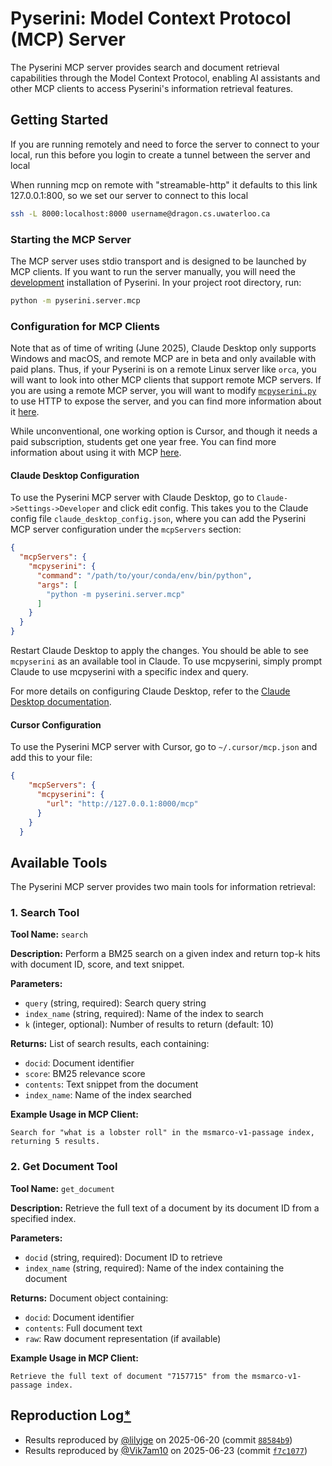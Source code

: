 # Pyserini: Model Context Protocol (MCP) Server

The Pyserini MCP server provides search and document retrieval capabilities through the Model Context Protocol, enabling AI assistants and other MCP clients to access Pyserini's information retrieval features.

## Getting Started

If you are running remotely and need to force the server to connect to your local, run this before you login to create a tunnel between the server and local 

When running mcp on remote with "streamable-http" it defaults to this link 127.0.0.1:800, so we set our server to connect to this local

```bash
ssh -L 8000:localhost:8000 username@dragon.cs.uwaterloo.ca
```

### Starting the MCP Server

The MCP server uses stdio transport and is designed to be launched by MCP clients. 
If you want to run the server manually, you will need the [development](https://github.com/castorini/pyserini/blob/master/docs/installation.md#development-installation) installation of Pyserini. In your project root directory, run:

```bash
python -m pyserini.server.mcp
```

### Configuration for MCP Clients

Note that as of time of writing (June 2025), Claude Desktop only supports Windows and macOS, and remote MCP are in beta and only available with paid plans. 
Thus, if your Pyserini is on a remote Linux server like `orca`, you will want to look into other MCP clients that support remote MCP servers.
If you are using a remote MCP server, you will want to modify [`mcpyserini.py`](../pyserini/server/mcp/mcpyserini.py) to use HTTP to expose the server, and you can find more information about it [here](https://gofastmcp.com/deployment/running-server#streamable-http).

While unconventional, one working option is Cursor, and though it needs a paid subscription, students get one year free.
You can find more information about using it with MCP [here](https://docs.cursor.com/context/model-context-protocol). 

#### Claude Desktop Configuration

To use the Pyserini MCP server with Claude Desktop, go to `Claude->Settings->Developer` and click edit config.
This takes you to the Claude config file `claude_desktop_config.json`, where you can add the Pyserini MCP server configuration under the `mcpServers` section:

```json
{
  "mcpServers": {
    "mcpyserini": {
      "command": "/path/to/your/conda/env/bin/python",
      "args": [
        "python -m pyserini.server.mcp"
      ]
    }
  }
}
```
Restart Claude Desktop to apply the changes. You should be able to see `mcpyserini` as an available tool in Claude. To use mcpyserini, simply prompt Claude to use mcpyserini with a specific index and query.

For more details on configuring Claude Desktop, refer to the [Claude Desktop documentation](https://modelcontextprotocol.io/quickstart/user).

#### Cursor Configuration

To use the Pyserini MCP server with Cursor, go to `~/.cursor/mcp.json` and add this to your file:


```json
{
    "mcpServers": {
      "mcpyserini": {
        "url": "http://127.0.0.1:8000/mcp"
      }
    }
  }
```

## Available Tools

The Pyserini MCP server provides two main tools for information retrieval:

### 1. Search Tool

**Tool Name:** `search`

**Description:** Perform a BM25 search on a given index and return top-k hits with document ID, score, and text snippet.

**Parameters:**
- `query` (string, required): Search query string
- `index_name` (string, required): Name of the index to search
- `k` (integer, optional): Number of results to return (default: 10)

**Returns:** List of search results, each containing:
- `docid`: Document identifier
- `score`: BM25 relevance score
- `contents`: Text snippet from the document
- `index_name`: Name of the index searched

**Example Usage in MCP Client:**

```
Search for "what is a lobster roll" in the msmarco-v1-passage index, returning 5 results.
```

### 2. Get Document Tool

**Tool Name:** `get_document`

**Description:** Retrieve the full text of a document by its document ID from a specified index.

**Parameters:**
- `docid` (string, required): Document ID to retrieve
- `index_name` (string, required): Name of the index containing the document

**Returns:** Document object containing:
- `docid`: Document identifier
- `contents`: Full document text
- `raw`: Raw document representation (if available)

**Example Usage in MCP Client:**

```
Retrieve the full text of document "7157715" from the msmarco-v1-passage index.
```

## Reproduction Log[*](reproducibility.md)

+ Results reproduced by [@lilyjge](https://github.com/lilyjge) on 2025-06-20 (commit [`88584b9`](https://github.com/castorini/pyserini/commit/88584b982ac9878775be1ffb0b1a8673c0cccd3b))
+ Results reproduced by [@Vik7am10](https://github.com/Vik7am10) on 2025-06-23 (commit [`f7c1077`](https://github.com/castorini/pyserini/commit/f7c10776c486744b8f28f753df29036cdfd28389))